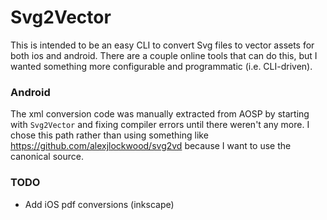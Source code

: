 # Svg2Vector

This is intended to be an easy CLI to convert Svg files to vector assets for both ios and android. There are a couple online tools that can do this, but I wanted something more configurable and programmatic (i.e. CLI-driven).

### Android

The xml conversion code was manually extracted from AOSP by starting with `Svg2Vector` and fixing compiler errors until there weren't any more. I chose this path rather than using something like https://github.com/alexjlockwood/svg2vd because I want to use the canonical source.

### TODO

- Add iOS pdf conversions (inkscape)

